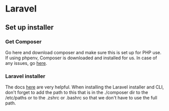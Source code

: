 # Laravel

## Set up installer

### Get Composer

Go here and download composer and make sure this is set up for PHP use. If using phpenv, Composer is downloaded and installed for us. In case of any issues, go [here](https://getcomposer.org/).

### Laravel installer

The docs [here](https://laravel.com/docs/8.x/installation) are very helpful. When installing the Laravel installer and CLI, don't forget to add the path to this that is in the ./composer dir to the /etc/paths or to the .zshrc or .bashrc so that we don't have to use the full path.

